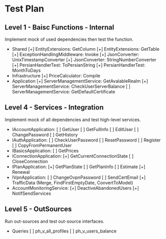 # Test Plan

## Level 1 - Baisc Functions - Internal

Implement mock of used dependencies then test the function.

- Shared
	[+] EntityExtensions: GetColumn
	[+] EntityExtensions: GetTable
	[+] ExceptionHandlingMiddleware: Invoke
	[+] JsonConverter: UnixTimestampConverter
	[+] JsonConverter: StringNumberConverter
	[+] PersianHandlerTest: ToPersianString
	[+] PersianHandlerTest: MonthToDays
- Infrastructure
	[+] PriceCalculator: Compile
- Application
	[+] ServerManagementService: GetAvalableRealm
	[+] ServerManagementService: CheckUserServerBalance
	[ ] ServerManagementService: GetDefaultCertificate

## Level 4 - Services - Integration

Implement mock of all dependencies and test high-level services.

- IAccountApplication:
	[ ] GetUser
	[ ] GetFullInfo
	[ ] EditUser
	[ ] ChangePassword
	[ ] GetHistory
- IAuthApplication: 
	[ ] CheckUserPassword
	[ ] ResetPassword
	[ ] Register
	[ ] CopyFromPermanentUser
- IBasicsApplication:
	[ ] GetPrices
- IConnectionApplication:
	[+] GetCurrentConnectionState
	[ ] CloseConnection
- IPlanApplication:
	[+] GetPlanState
	[ ] GetPlanInfo
	[ ] Estimate
	[+] Renewal
- IVpnApplication:
	[ ] ChangeOvpnPassword
	[ ] SendCertEmail
	[+] TrafficData (Merge, FindFirstEmptyDate, ConvertToModel)
- AccountMonitoringService:
	[+] DeactiveAbandonedUsers
	[+] NotifSendServices

## Level 5 - OutSources

Run out-sources and test out-source interfaces.

- Queries
	[ ] ph_v_all_profiles
	[ ] ph_v_users_balance

